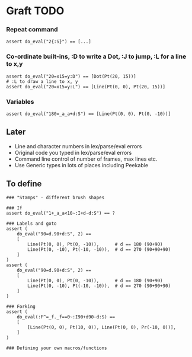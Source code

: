 # Graft TODO

### Repeat command
```
assert do_eval("2{:S}") == [...]
```

### Co-ordinate built-ins, :D to write a Dot, :J to jump, :L for a line to x,y
```
assert do_eval("20=x15=y:D") == [Dot(Pt(20, 15))]
# :L to draw a line to x, y
assert do_eval("20=x15=y:L") == [Line(Pt(0, 0), Pt(20, 15))]
```

### Variables
```
assert do_eval("180=_a_a+d:S") == [Line(Pt(0, 0), Pt(0, -10))]
```

## Later

* Line and character numbers in lex/parse/eval errors
* Original code you typed in lex/parse/eval errors
* Command line control of number of frames, max lines etc.
* Use Generic types in lots of places including Peekable

## To define

```
### "Stamps" - different brush shapes

### If
assert do_eval("1+_a_a<10~:I+d-d:S") == ?

### Labels and goto
assert (
    do_eval("90=d.90+d:S", 2) ==
    [
        Line(Pt(0, 0), Pt(0, -10)),      # d == 180 (90+90)
        Line(Pt(0, -10), Pt(-10, -10)),  # d == 270 (90+90+90)
    ]
)
assert (
    do_eval("90=d.90+d:S", 2) ==
    [
        Line(Pt(0, 0), Pt(0, -10)),      # d == 180 (90+90)
        Line(Pt(0, -10), Pt(-10, -10)),  # d == 270 (90+90+90)
    ]
)

### Forking
assert (
    do_eval(:F^=_f._f==0~:I90+d90-d:S) ==
    [
        [Line(Pt(0, 0), Pt(10, 0)), Line(Pt(0, 0), Pr(-10, 0))],
    ]
)

### Defining your own macros/functions
